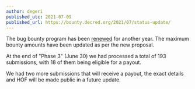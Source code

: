 ```yaml
---
author: degeri
published_utc: 2021-07-09
published_url: https://bounty.decred.org/2021/07/status-update/
---
```


The bug bounty program has been [renewed](https://proposals.decred.org/record/e1f104b) for another year. The maximum bounty amounts have been updated as per the new proposal.

At the end of "Phase 3" (June 30) we had processed a total of 193 submissions, with 18 of them being eligible for a payout.

We had two more submissions that will receive a payout, the exact details and HOF will be made public in a future update.
